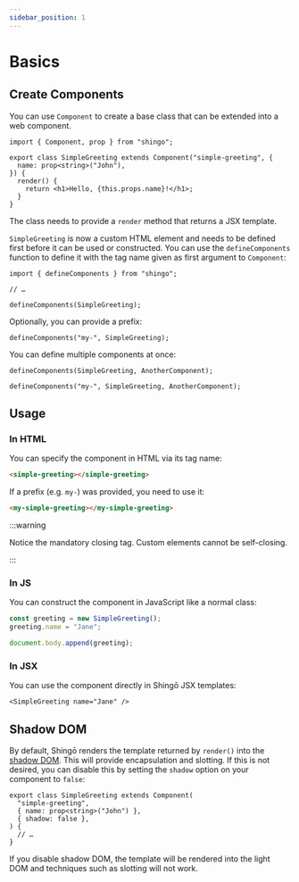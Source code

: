 ```yaml
---
sidebar_position: 1
---
```


# Basics

## Create Components

You can use `Component` to create a base class that can be extended into a web
component.

```tsx
import { Component, prop } from "shingo";

export class SimpleGreeting extends Component("simple-greeting", {
  name: prop<string>("John"),
}) {
  render() {
    return <h1>Hello, {this.props.name}!</h1>;
  }
}
```

The class needs to provide a `render` method that returns a JSX template.

`SimpleGreeting` is now a custom HTML element and needs to be defined first
before it can be used or constructed. You can use the `defineComponents`
function to define it with the tag name given as first argument to `Component`:

```tsx
import { defineComponents } from "shingo";

// …

defineComponents(SimpleGreeting);
```

Optionally, you can provide a prefix:

```tsx
defineComponents("my-", SimpleGreeting);
```

You can define multiple components at once:

```tsx
defineComponents(SimpleGreeting, AnotherComponent);
```

```tsx
defineComponents("my-", SimpleGreeting, AnotherComponent);
```

## Usage

### In HTML

You can specify the component in HTML via its tag name:

```html title="HTML"
<simple-greeting></simple-greeting>
```

If a prefix (e.g. `my-`) was provided, you need to use it:

```html title="HTML"
<my-simple-greeting></my-simple-greeting>
```

:::warning

Notice the mandatory closing tag. Custom elements cannot be self-closing.

:::

### In JS

You can construct the component in JavaScript like a normal class:

```ts
const greeting = new SimpleGreeting();
greeting.name = "Jane";

document.body.append(greeting);
```

### In JSX

You can use the component directly in Shingō JSX templates:

```tsx
<SimpleGreeting name="Jane" />
```

## Shadow DOM

By default, Shingō renders the template returned by `render()` into the
[shadow DOM](https://developer.mozilla.org/en-US/docs/Web/API/Web_components/Using_shadow_DOM).
This will provide encapsulation and slotting. If this is not desired, you can
disable this by setting the `shadow` option on your component to `false`:

```tsx
export class SimpleGreeting extends Component(
  "simple-greeting",
  { name: prop<string>("John") },
  { shadow: false },
) {
  // …
}
```

If you disable shadow DOM, the template will be rendered into the light DOM and
techniques such as slotting will not work.
